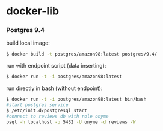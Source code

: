 # docker-lib

### Postgres 9.4
build local image:
```sh
$ docker build -t postgres/amazon98:latest postgres/9.4/
```
run with endpoint script (data inserting):
```sh
$ docker run -t -i postgres/amazon98:latest
```
run directly in bash (without endpoint):
```sh
$ docker run -t -i postgres/amazon98:latest bin/bash
#start postgres service 
$ /etc/init.d/postgresql start
#connect to reviews db with role onyme
psql -h localhost -p 5432 -U onyme -d reviews -W
```
